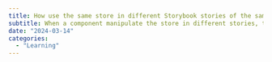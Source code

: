 ```yaml
---
title: How use the same store in different Storybook stories of the same component
subtitle: When a component manipulate the store in different stories, the store state is overwritten for all stories. This is how you can solve this.
date: "2024-03-14"
categories:
  - "Learning"
---
```


<script lang="ts">
  import ImagePost from "$lib/components/ImagePost.svelte"
  import Gallery from "$lib/components/Gallery.svelte"
  import Sidenote from "$lib/components/Sidenote.svelte"

  const imagesPath = "blog/storybook_7_multiple_pinia"
</script>

<ImagePost file="{imagesPath}/image.jpg" alt="alt" caption="caption" credits='credits' />

<Gallery>
 <ImagePost file="{imagesPath}/image.jpg" alt="alt" caption="caption" credits='credits' gallery /> 
</Gallery>

<Sidenote text="This is a sidenote"/>
